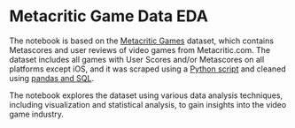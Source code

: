 # Metacritic Game Data EDA
The notebook is based on the [Metacritic Games](https://www.kaggle.com/datasets/henrylin03/metacritic-games-user-reviews-and-metascores) dataset, which contains Metascores and user reviews of video games from Metacritic.com. The dataset includes all games with User Scores and/or Metascores on all platforms except iOS, and it was scraped using a [Python script](https://github.com/henrylin03/video-games/blob/main/scraper.py) and cleaned using [pandas and SQL](https://github.com/henrylin03/video-games/blob/main/analysis.ipynb). 

The notebook explores the dataset using various data analysis techniques, including visualization and statistical analysis, to gain insights into the video game industry.

